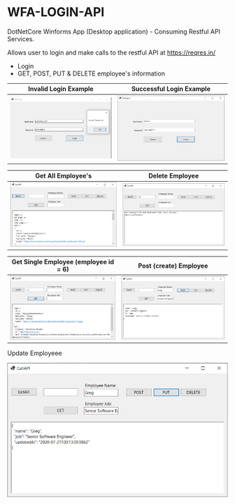 # WFA-LOGIN-API
DotNetCore Winforms App (Desktop application) - Consuming Restful API Services. 

Allows user to login and make calls to the restful API at https://reqres.in/

- Login
- GET, POST, PUT & DELETE employee's information




Invalid Login Example            |  Successful Login Example
:-------------------------:|:-------------------------:
![](invalidUser.png) |  ![](login.png)

Get All Employee's             |  Delete Employee
:-------------------------:|:-------------------------:
![](getall.png) |  ![](delete.png)

Get Single Employee  (employee id = 6)           |  Post (create) Employee
:-------------------------:|:-------------------------:
![](get1.png) |  ![](postjsondata.png)

Update Employeee            

![](put.png) 
